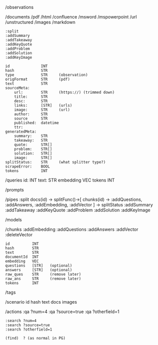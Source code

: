 /observations




/documents 
    /pdf
    /html
    /confluence
    /msword
    /mspowerpoint
    /url
    /unstructured
    /images
    /markdown

    :split
    :addSummary
    :addTakeaway
    :addKeyQuote
    :addProblem
    :addSolution
    :addKeyImage

    id              INT
    hash            STR
    type            STR     (observation)
    origFormat      STR     (pdf)
    text            STR     
    sourceMeta:  
        url:        STR     (https://) (trimmed down)
        title:      STR
        desc:       STR
        links:      [STR]   (urls)
        image:      STR     (url)
        author:     STR
        source      STR
        published:  datetime
        ttr:
    generatedMeta:
        summary:    STR
        takeaway:   STR
        quote:      STR[]
        problem:    STR[]
        solution:   STR[]
        image:      STR[]   
    splitStatus:    STR     (what splitter type?)
    scrapeError:    BOOL
    tokens          INT

/queries
    id:             INT
    text:           STR
    embedding       VEC
    tokens          INT

/prompts

/pipes
    :split 
        docs(id) -> splitFunc()->[ chunks(id) -> :addQuestions, :addAnswers, :addEmbedding, :addVector ] -> splitStatus
    :addSummary 
    :addTakeaway
    :addKeyQuote
    :addProblem
    :addSolution
    :addKeyImage


/models

/chunks
    :addEmbedding
    :addQuestions
    :addAnswers
    :addVector
    :deleteVector

    id          INT
    hash        STR
    text        STR
    documentId  INT
    embedding   VEC
    questions   [STR]   (optional)
    answers     [STR]   (optional)
    raw_ques    STR     (remove later)
    raw_ans     STR     (remove later)
    tokens      INT


/tags
           

/scenario
    id
    hash
    text
    docs
    images

/actions
    :qa ?num=4 
    :qa ?source=true
    :qa ?otherfield=1

    :search ?num=4 
    :search ?source=true
    :search ?otherfield=1

    (find)  ? (as normal in PG)












    
    
    
